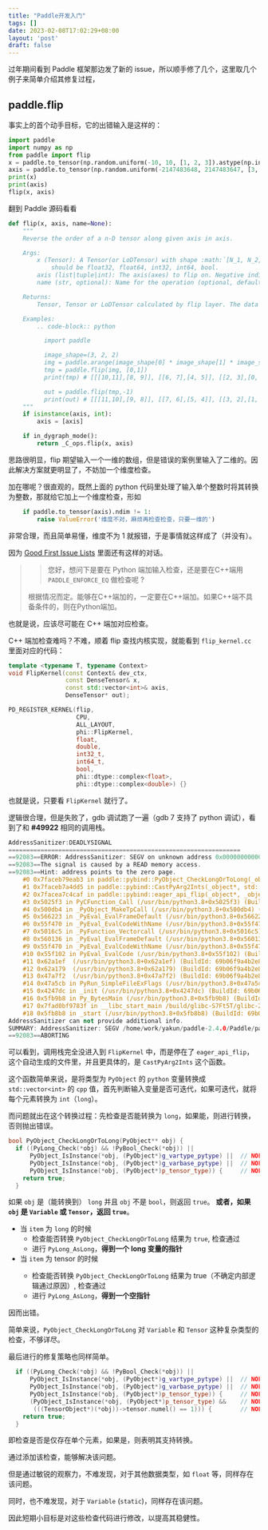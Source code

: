 ```yaml
---
title: "Paddle开发入门"
tags: []
date: 2023-02-08T17:02:29+08:00
layout: 'post'
draft: false
---
```


过年期间看到 Paddle 框架那边发了新的 issue，所以顺手修了几个，这里取几个例子来简单介绍其修复过程，

<!--more-->

## paddle.flip

事实上的首个动手目标，它的出错输入是这样的：

```python
import paddle
import numpy as np
from paddle import flip
x = paddle.to_tensor(np.random.uniform(-10, 10, [1, 2, 3]).astype(np.int64)),
axis = paddle.to_tensor(np.random.uniform(-2147483648, 2147483647, [3, 3]).astype(np.int32))
print(x)
print(axis)
flip(x, axis)
```

翻到 Paddle 源码看看

```python
def flip(x, axis, name=None):
    """
    Reverse the order of a n-D tensor along given axis in axis.

    Args:
        x (Tensor): A Tensor(or LoDTensor) with shape :math:`[N_1, N_2,..., N_k]` . The data type of the input Tensor x
            should be float32, float64, int32, int64, bool.
        axis (list|tuple|int): The axis(axes) to flip on. Negative indices for indexing from the end are accepted.
        name (str, optional): Name for the operation (optional, default is None). For more information, please refer to :ref:`api_guide_Name`.

    Returns:
        Tensor, Tensor or LoDTensor calculated by flip layer. The data type is same with input x.

    Examples:
        .. code-block:: python

          import paddle

          image_shape=(3, 2, 2)
          img = paddle.arange(image_shape[0] * image_shape[1] * image_shape[2]).reshape(image_shape)
          tmp = paddle.flip(img, [0,1])
          print(tmp) # [[[10,11],[8, 9]], [[6, 7],[4, 5]], [[2, 3],[0, 1]]]

          out = paddle.flip(tmp,-1)
          print(out) # [[[11,10],[9, 8]], [[7, 6],[5, 4]], [[3, 2],[1, 0]]]
    """
    if isinstance(axis, int):
        axis = [axis]

    if in_dygraph_mode():
        return _C_ops.flip(x, axis)
```

思路很明显，flip 期望输入一个一维的数组，但是错误的案例里输入了二维的。因此解决方案就更明显了，不妨加一个维度检查。

加在哪呢？很直观的，既然上面的 python 代码里处理了输入单个整数时将其转换为整数，那就给它加上一个维度检查，形如

```python
    if paddle.to_tensor(axis).ndim != 1:
        raise ValueError('维度不对，麻烦再检查检查，只要一维的')
```

非常合理，而且简单易懂，维度不为 1 就报错，于是事情就这样成了（并没有）。

因为 [Good First Issue Lists](https://github.com/PaddlePaddle/Paddle/issues/49927) 里面还有这样的对话。

> > 您好，想问下是要在 Python 端加输入检查，还是要在C++端用 `PADDLE_ENFORCE_EQ` 做检查呢 ?
>
> 根据情况而定。能够在C++端加的，一定要在C++端加。如果C++端不具备条件的，则在Python端加。

也就是说，应该尽可能在 C++ 端加对应检查。

C++ 端加检查难吗？不难，顺着 flip 查找内核实现，就能看到 `flip_kernel.cc` 里面对应的代码：

```cpp
template <typename T, typename Context>
void FlipKernel(const Context& dev_ctx,
                const DenseTensor& x,
                const std::vector<int>& axis,
                DenseTensor* out);

PD_REGISTER_KERNEL(flip,
                   CPU,
                   ALL_LAYOUT,
                   phi::FlipKernel,
                   float,
                   double,
                   int32_t,
                   int64_t,
                   bool,
                   phi::dtype::complex<float>,
                   phi::dtype::complex<double>) {}
```

也就是说，只要看 `FlipKernel` 就行了。

逻辑很合理，但是失败了，gdb 调试跑了一遍（gdb 7 支持了 python 调试），看到了和 **#49922** 相同的调用栈。

```cpp
AddressSanitizer:DEADLYSIGNAL
=================================================================
==92083==ERROR: AddressSanitizer: SEGV on unknown address 0x000000000008 (pc 0x7faceb79eab3 bp 0x7ffe95a59990 sp 0x7ffe95a598e0 T0)
==92083==The signal is caused by a READ memory access.
==92083==Hint: address points to the zero page.
    #0 0x7faceb79eab3 in paddle::pybind::PyObject_CheckLongOrToLong(_object**) /home/work/yakun/paddle-2.4.0/Paddle/paddle/fluid/pybind/op_function_common.cc:69:8
    #1 0x7faceb7a4dd5 in paddle::pybind::CastPyArg2Ints(_object*, std::__cxx11::basic_string<char, std::char_traits<char>, std::allocator<char> > const&, long) /home/work/yakun/paddle-2.4.0/Paddle/paddle/fluid/pybind/op_function_common.cc:357:11
    #2 0x7facea7c4caf in paddle::pybind::eager_api_flip(_object*, _object*, _object*) /home/work/yakun/paddle-2.4.0/Paddle/paddle/fluid/pybind/eager_op_function.cc:1216:29
    #3 0x5025f3 in PyCFunction_Call (/usr/bin/python3.8+0x5025f3) (BuildId: 69b06f9a4b2e8428d7e32aa682c34a91dc0b961e)
    #4 0x500db4 in _PyObject_MakeTpCall (/usr/bin/python3.8+0x500db4) (BuildId: 69b06f9a4b2e8428d7e32aa682c34a91dc0b961e)
    #5 0x566223 in _PyEval_EvalFrameDefault (/usr/bin/python3.8+0x566223) (BuildId: 69b06f9a4b2e8428d7e32aa682c34a91dc0b961e)
    #6 0x55f470 in _PyEval_EvalCodeWithName (/usr/bin/python3.8+0x55f470) (BuildId: 69b06f9a4b2e8428d7e32aa682c34a91dc0b961e)
    #7 0x5016c5 in _PyFunction_Vectorcall (/usr/bin/python3.8+0x5016c5) (BuildId: 69b06f9a4b2e8428d7e32aa682c34a91dc0b961e)
    #8 0x560136 in _PyEval_EvalFrameDefault (/usr/bin/python3.8+0x560136) (BuildId: 69b06f9a4b2e8428d7e32aa682c34a91dc0b961e)
    #9 0x55f470 in _PyEval_EvalCodeWithName (/usr/bin/python3.8+0x55f470) (BuildId: 69b06f9a4b2e8428d7e32aa682c34a91dc0b961e)
    #10 0x55f102 in PyEval_EvalCode (/usr/bin/python3.8+0x55f102) (BuildId: 69b06f9a4b2e8428d7e32aa682c34a91dc0b961e)
    #11 0x62a1ef  (/usr/bin/python3.8+0x62a1ef) (BuildId: 69b06f9a4b2e8428d7e32aa682c34a91dc0b961e)
    #12 0x62a179  (/usr/bin/python3.8+0x62a179) (BuildId: 69b06f9a4b2e8428d7e32aa682c34a91dc0b961e)
    #13 0x47a7f2  (/usr/bin/python3.8+0x47a7f2) (BuildId: 69b06f9a4b2e8428d7e32aa682c34a91dc0b961e)
    #14 0x47a5cb in PyRun_SimpleFileExFlags (/usr/bin/python3.8+0x47a5cb) (BuildId: 69b06f9a4b2e8428d7e32aa682c34a91dc0b961e)
    #15 0x4247dc in _init (/usr/bin/python3.8+0x4247dc) (BuildId: 69b06f9a4b2e8428d7e32aa682c34a91dc0b961e)
    #16 0x5fb9b8 in Py_BytesMain (/usr/bin/python3.8+0x5fb9b8) (BuildId: 69b06f9a4b2e8428d7e32aa682c34a91dc0b961e)
    #17 0x7fad0bf9783f in __libc_start_main /build/glibc-S7Ft5T/glibc-2.23/csu/../csu/libc-start.c:291
    #18 0x5fb8b8 in _start (/usr/bin/python3.8+0x5fb8b8) (BuildId: 69b06f9a4b2e8428d7e32aa682c34a91dc0b961e)
AddressSanitizer can not provide additional info.
SUMMARY: AddressSanitizer: SEGV /home/work/yakun/paddle-2.4.0/Paddle/paddle/fluid/pybind/op_function_common.cc:69:8 in paddle::pybind::PyObject_CheckLongOrToLong(_object**)
==92083==ABORTING
```

可以看到，调用栈完全没进入到 `FlipKernel` 中，而是停在了 `eager_api_flip`，这个自动生成的文件里，并且更具体的，是 `CastPyArg2Ints` 这个函数。

这个函数简单来说，是将类型为 `PyObject` 的 `python` 变量转换成 `std::vector<int>` 的 `cpp` 值，首先判断输入变量是否可迭代，如果可迭代，就将每个元素转换为 `int`（`long`）。

而问题就出在这个转换过程：先检查是否能转换为 `long`，如果能，则进行转换，否则抛出错误。

```cpp
bool PyObject_CheckLongOrToLong(PyObject** obj) {
  if ((PyLong_Check(*obj) && !PyBool_Check(*obj)) ||
      PyObject_IsInstance(*obj, (PyObject*)g_vartype_pytype) ||  // NOLINT
      PyObject_IsInstance(*obj, (PyObject*)g_varbase_pytype) ||  // NOLINT
      PyObject_IsInstance(*obj, (PyObject*)p_tensor_type)) {     // NOLINT
    return true;
  }
```

如果 `obj` 是（能转换到） `long` 并且 `obj` 不是 `bool`，则返回 `true`。
**或者，如果 `obj` 是 `Variable` 或 `Tensor`，返回 `true`**。

- 当 `item` 为 `long` 的时候
  - 检查能否转换 `PyObject_CheckLongOrToLong` 结果为 `true`, 检查通过
  - 进行 `PyLong_AsLong`，**得到一个 long 变量的指针**
- 当 `item` 为 tensor<long> 的时候
  - 检查能否转换 `PyObject_CheckLongOrToLong` 结果为 true（不确定内部逻辑通过原因）, 检查通过
  - 进行 `PyLong_AsLong`，**得到一个空指针**

因而出错。

简单来说，`PyObject_CheckLongOrToLong` 对 `Variable` 和 `Tensor` 这种复杂类型的检查，不够详尽。

最后进行的修复策略也同样简单。

```cpp
  if ((PyLong_Check(*obj) && !PyBool_Check(*obj)) ||
      PyObject_IsInstance(*obj, (PyObject*)g_vartype_pytype) ||  // NOLINT
      PyObject_IsInstance(*obj, (PyObject*)g_varbase_pytype) ||  // NOLINT
      PyObject_IsInstance(*obj, (PyObject*)p_tensor_type)) {     // NOLINT
      (PyObject_IsInstance(*obj, (PyObject*)p_tensor_type) &&    // NOLINT
       (((TensorObject*)(*obj))->tensor.numel() == 1))) {        // NOLINT
    return true;
  }
```

即检查是否是仅存在单个元素，如果是，则表明其支持转换。

通过添加该检查，能够解决该问题。

但是通过敏锐的观察力，不难发现，对于其他数据类型，如 `float` 等，同样存在该问题。

同时，也不难发现，对于 `Variable` (`static`)，同样存在该问题。

因此短期小目标是对这些检查代码进行修改，以提高其稳健性。
